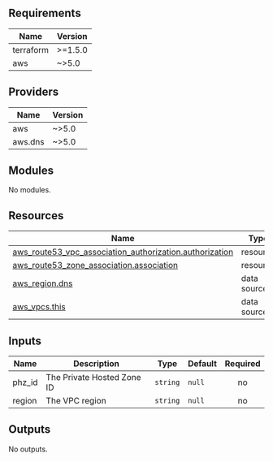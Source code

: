 <!-- BEGIN_TF_DOCS -->
## Requirements

| Name | Version |
|------|---------|
| terraform | >=1.5.0 |
| aws | ~>5.0 |

## Providers

| Name | Version |
|------|---------|
| aws | ~>5.0 |
| aws.dns | ~>5.0 |

## Modules

No modules.

## Resources

| Name | Type |
|------|------|
| [aws_route53_vpc_association_authorization.authorization](https://registry.terraform.io/providers/hashicorp/aws/latest/docs/resources/route53_vpc_association_authorization) | resource |
| [aws_route53_zone_association.association](https://registry.terraform.io/providers/hashicorp/aws/latest/docs/resources/route53_zone_association) | resource |
| [aws_region.dns](https://registry.terraform.io/providers/hashicorp/aws/latest/docs/data-sources/region) | data source |
| [aws_vpcs.this](https://registry.terraform.io/providers/hashicorp/aws/latest/docs/data-sources/vpcs) | data source |

## Inputs

| Name | Description | Type | Default | Required |
|------|-------------|------|---------|:--------:|
| phz\_id | The Private Hosted Zone ID | `string` | `null` | no |
| region | The VPC region | `string` | `null` | no |

## Outputs

No outputs.
<!-- END_TF_DOCS -->